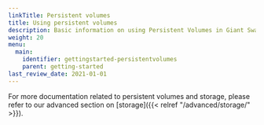 ```yaml
---
linkTitle: Persistent volumes
title: Using persistent volumes
description: Basic information on using Persistent Volumes in Giant Swarm workload clusters.
weight: 20
menu:
  main:
    identifier: gettingstarted-persistentvolumes
    parent: getting-started
last_review_date: 2021-01-01
---
```


For more documentation related to persistent volumes and storage, please refer to our advanced section on [storage]({{< relref "/advanced/storage/" >}}).
